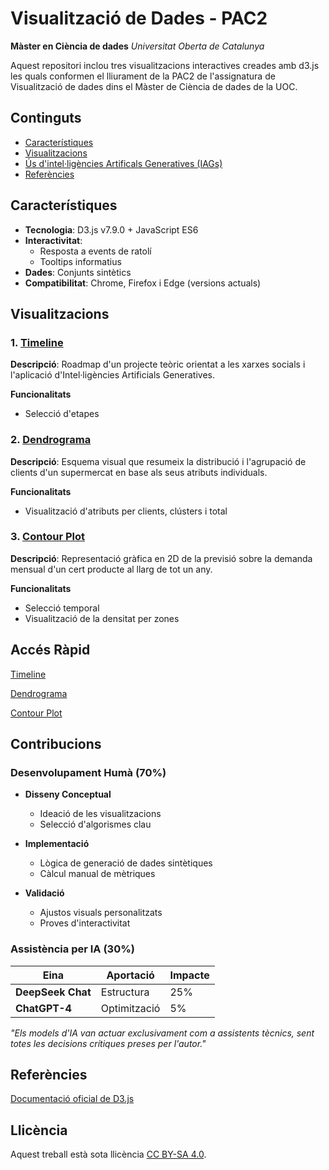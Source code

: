# Visualització de Dades - PAC2
**Màster en Ciència de dades**
*Universitat Oberta de Catalunya*

Aquest repositori inclou tres visualitzacions interactives creades amb d3.js les quals conformen el lliurament de la PAC2 de l'assignatura de Visualització de dades dins el Màster de Ciència de dades de la UOC.

## Continguts
- [Característiques](#característiques)
- [Visualitzacions](#visualitzacions)
- [Ús d'intel·ligències Artificals Generatives (IAGs)](#ús-d'Intel·ligències-Artificials-Generatives-(IAGs))
- [Referències](#referències)

## Característiques
- **Tecnologia**: D3.js v7.9.0 + JavaScript ES6
- **Interactivitat**:
  - Resposta a events de ratolí
  - Tooltips informatius
- **Dades**: Conjunts sintètics
- **Compatibilitat**: Chrome, Firefox i Edge (versions actuals)

## Visualitzacions
### 1. [Timeline](https://efarran0.github.io/Data_Visualization_PAC2/Timeline/)
**Descripció**: Roadmap d'un projecte teòric orientat a les xarxes socials i l'aplicació d'Intel·ligències Artificials Generatives.

**Funcionalitats**
  - Selecció d'etapes

### 2. [Dendrograma](https://efarran0.github.io/Data_Visualization_PAC2/Circular_Dendrogram/)
**Descripció**: Esquema visual que resumeix la distribució i l'agrupació de clients d'un supermercat en base als seus atributs individuals.

**Funcionalitats**
  - Visualització d'atributs per clients, clústers i total

### 3. [Contour Plot](https://efarran0.github.io/Data_Visualization_PAC2/Contour_Plot/)
**Descripció**: Representació gràfica en 2D de la previsió sobre la demanda mensual d'un cert producte al llarg de tot un any.

**Funcionalitats**
  - Selecció temporal
  - Visualització de la densitat per zones

## Accés Ràpid
[Timeline](https://efarran0.github.io/Data_Visualization_PAC2/Timeline/)

[Dendrograma](https://efarran0.github.io/Data_Visualization_PAC2/Circular_Dendrogram/)

[Contour Plot](https://efarran0.github.io/Data_Visualization_PAC2/Contour_Plot/)

## Contribucions

### **Desenvolupament Humà** (70%)
- **Disseny Conceptual**  
  - Ideació de les visualitzacions
  - Selecció d'algorismes clau
  
- **Implementació**  
  - Lògica de generació de dades sintètiques
  - Càlcul manual de mètriques

- **Validació**  
  - Ajustos visuals personalitzats  
  - Proves d'interactivitat

### **Assistència per IA** (30%)
| Eina | Aportació | Impacte |
|------|--------------|---------|
| **DeepSeek Chat** | Estructura | 25% |
| **ChatGPT-4** | Optimització | 5% |

*"Els models d'IA van actuar exclusivament com a assistents tècnics, sent totes les decisions crítiques preses per l'autor."*

## Referències
[Documentació oficial de D3.js](https://d3js.org)

## Llicència
Aquest treball està sota llicència [CC BY-SA 4.0](https://creativecommons.org/licenses/by-sa/4.0/).
